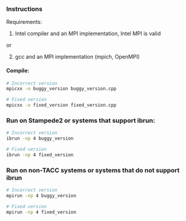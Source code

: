 ### Instructions

Requirements:
1. Intel compiler and an MPI implementation, Intel MPI is valid

or

2. gcc and an MPI implementation (mpich, OpenMPI)


#### Compile:

```bash
# Incorrect version
mpicxx -o buggy_version buggy_version.cpp

# Fixed version
mpicxx -o fixed_version fixed_version.cpp
```



### Run on Stampede2 or systems that support ibrun:

```bash
# Incorrect version
ibrun -np 4 buggy_version  

# Fixed version
ibrun -np 4 fixed_version
```


### Run on non-TACC systems or systems that do not support ibrun

```bash
# Incorrect version
mpirun -np 4 buggy_version  

# Fixed version
mpirun -np 4 fixed_version
```
